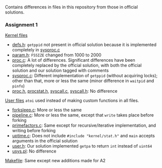 Contains differences in files in this repository from those in official solutions.

### Assignment 1

[Kernel files](./xv6-riscv/kernel)
+ [defs.h](./xv6-riscv/kernel/defs.h): `getppid` not present in official solution because it is implemented completely in [sysproc.c](./xv6-riscv/kernel/sysproc.c)
+ [param.h](./xv6-riscv/kernel/param.h): `FSSIZE` changed from 1000 to 2000
+ [proc.c](./xv6-riscv/kernel/proc.c): A lot of differences. Significant differences have been completely replaced by the official solution, with both the official solution and our solution tagged with comments
+ [sysproc.c](./xv6-riscv/kernel/): Different implementation of `getppid` (without acquiring locks); other than that, more or less the same (minor difference in `waitpid` and `pinfo`)
+ [proc.h](./xv6-riscv/kernel/proc.h), [procstat.h](./xv6-riscv/kernel/procstat.h), [syscall.c](./xv6-riscv/kernel/syscall.c), [syscall.h](./xv6-riscv/kernel/syscall.h): No difference

[User files](./xv6-riscv/user)
`atoi` used instead of making custom functions in all files.
+ [forksleep.c](./xv6-riscv/user/forksleep.c): More or less the same
+ [pipeline.c](./xv6-riscv/user/pipeline.c): More or less the same, except that `write` takes place before forking
+ [primefactors.c](./xv6-riscv/user/primefactors.c): Same except for recursive/iterative implementation, and writing before forking
+ [uptime.c](./xv6-riscv/user/uptime.c): Does not include `#include "kernel/stat.h"` and `main` accepts arguments in the official solution
+ [user.h](./xv6-riscv/user/user.h): Our solution implemented `getpa` to return `int` instead of `uint64`
+ [usys.pl](./xv6-riscv/user/usys.pl): No difference

[Makefile](./xv6-riscv/Makefile): Same except new additions made for A2